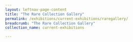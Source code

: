 ```yaml
---
layout: leftnav-page-content
title: "The Rare Collection Gallery"
permalink: /exhibitions/current-exhibitions/raregallery/
breadcrumb: "The Rare Collection Gallery"
collection_name: current-exhibitions

---
```


